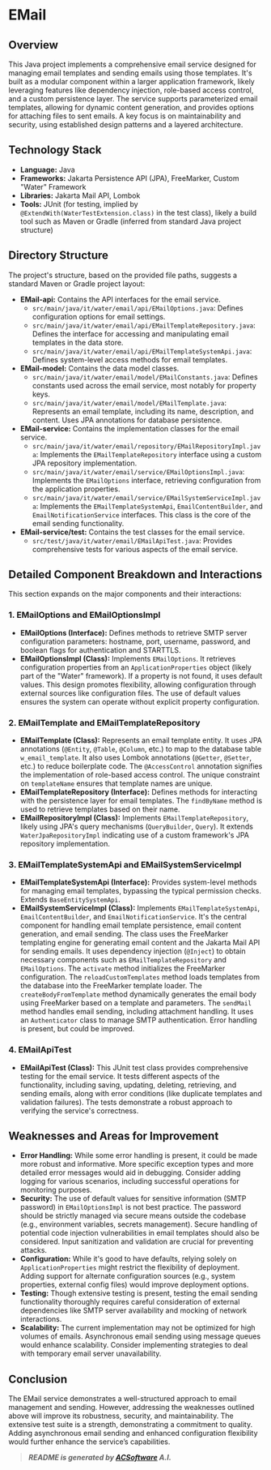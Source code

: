 # EMail

## Overview

This Java project implements a comprehensive email service designed for managing email templates and sending emails using those templates.  It's built as a modular component within a larger application framework, likely leveraging features like dependency injection, role-based access control, and a custom persistence layer. The service supports parameterized email templates, allowing for dynamic content generation, and provides options for attaching files to sent emails.  A key focus is on maintainability and security, using established design patterns and a layered architecture.


## Technology Stack

* **Language:** Java
* **Frameworks:** Jakarta Persistence API (JPA), FreeMarker, Custom "Water" Framework
* **Libraries:** Jakarta Mail API, Lombok
* **Tools:** JUnit (for testing, implied by `@ExtendWith(WaterTestExtension.class)` in the test class),  likely a build tool such as Maven or Gradle (inferred from standard Java project structure)


## Directory Structure

The project's structure, based on the provided file paths, suggests a standard Maven or Gradle project layout:

* **EMail-api:** Contains the API interfaces for the email service.
    * `src/main/java/it/water/email/api/EMailOptions.java`: Defines configuration options for email settings.
    * `src/main/java/it/water/email/api/EMailTemplateRepository.java`: Defines the interface for accessing and manipulating email templates in the data store.
    * `src/main/java/it/water/email/api/EMailTemplateSystemApi.java`: Defines system-level access methods for email templates.
* **EMail-model:** Contains the data model classes.
    * `src/main/java/it/water/email/model/EMailConstants.java`: Defines constants used across the email service, most notably for property keys.
    * `src/main/java/it/water/email/model/EMailTemplate.java`: Represents an email template, including its name, description, and content.  Uses JPA annotations for database persistence.
* **EMail-service:** Contains the implementation classes for the email service.
    * `src/main/java/it/water/email/repository/EMailRepositoryImpl.java`: Implements the `EMailTemplateRepository` interface using a custom JPA repository implementation.
    * `src/main/java/it/water/email/service/EMailOptionsImpl.java`: Implements the `EMailOptions` interface, retrieving configuration from the application properties.
    * `src/main/java/it/water/email/service/EMailSystemServiceImpl.java`: Implements the `EMailTemplateSystemApi`, `EmailContentBuilder`, and `EmailNotificationService` interfaces. This class is the core of the email sending functionality.
* **EMail-service/test:** Contains the test classes for the email service.
    * `src/test/java/it/water/email/EMailApiTest.java`:  Provides comprehensive tests for various aspects of the email service.



## Detailed Component Breakdown and Interactions

This section expands on the major components and their interactions:


### 1. EMailOptions and EMailOptionsImpl

* **EMailOptions (Interface):**  Defines methods to retrieve SMTP server configuration parameters: hostname, port, username, password, and boolean flags for authentication and STARTTLS.
* **EMailOptionsImpl (Class):** Implements `EMailOptions`.  It retrieves configuration properties from an `ApplicationProperties` object (likely part of the "Water" framework).  If a property is not found, it uses default values.  This design promotes flexibility, allowing configuration through external sources like configuration files.  The use of default values ensures the system can operate without explicit property configuration.


### 2. EMailTemplate and EMailTemplateRepository

* **EMailTemplate (Class):** Represents an email template entity. It uses JPA annotations (`@Entity`, `@Table`, `@Column`, etc.) to map to the database table `w_email_template`. It also uses Lombok annotations (`@Getter`, `@Setter`, etc.) to reduce boilerplate code.  The `@AccessControl` annotation signifies the implementation of role-based access control.  The unique constraint on `templateName` ensures that template names are unique.
* **EMailTemplateRepository (Interface):**  Defines methods for interacting with the persistence layer for email templates. The `findByName` method is used to retrieve templates based on their name.
* **EMailRepositoryImpl (Class):** Implements `EMailTemplateRepository`, likely using JPA's query mechanisms (`QueryBuilder`, `Query`). It extends `WaterJpaRepositoryImpl` indicating use of a custom framework's JPA repository implementation.


### 3. EMailTemplateSystemApi and EMailSystemServiceImpl

* **EMailTemplateSystemApi (Interface):** Provides system-level methods for managing email templates, bypassing the typical permission checks.  Extends `BaseEntitySystemApi`.
* **EMailSystemServiceImpl (Class):** Implements `EMailTemplateSystemApi`, `EmailContentBuilder`, and `EmailNotificationService`. It's the central component for handling email template persistence, email content generation, and email sending.  The class uses the FreeMarker templating engine for generating email content and the Jakarta Mail API for sending emails. It uses dependency injection (`@Inject`) to obtain necessary components such as `EMailTemplateRepository` and `EMailOptions`. The `activate` method initializes the FreeMarker configuration. The `reloadCustomTemplates` method loads templates from the database into the FreeMarker template loader. The `createBodyFromTemplate` method dynamically generates the email body using FreeMarker based on a template and parameters. The `sendMail` method handles email sending, including attachment handling.  It uses an `Authenticator` class to manage SMTP authentication.  Error handling is present, but could be improved.



### 4. EMailApiTest

* **EMailApiTest (Class):** This JUnit test class provides comprehensive testing for the email service. It tests different aspects of the functionality, including saving, updating, deleting, retrieving, and sending emails, along with error conditions (like duplicate templates and validation failures).  The tests demonstrate a robust approach to verifying the service's correctness.


## Weaknesses and Areas for Improvement

* **Error Handling:** While some error handling is present, it could be made more robust and informative.  More specific exception types and more detailed error messages would aid in debugging.  Consider adding logging for various scenarios, including successful operations for monitoring purposes.
* **Security:**  The use of default values for sensitive information (SMTP password) in `EMailOptionsImpl` is not best practice.  The password should be strictly managed via secure means outside the codebase (e.g., environment variables, secrets management). Secure handling of potential code injection vulnerabilities in email templates should also be considered. Input sanitization and validation are crucial for preventing attacks.
* **Configuration:** While it's good to have defaults, relying solely on `ApplicationProperties` might restrict the flexibility of deployment.  Adding support for alternate configuration sources (e.g., system properties, external config files) would improve deployment options.
* **Testing:** Though extensive testing is present, testing the email sending functionality thoroughly requires careful consideration of external dependencies like SMTP server availability and mocking of network interactions.
* **Scalability:**  The current implementation may not be optimized for high volumes of emails.  Asynchronous email sending using message queues would enhance scalability.  Consider implementing strategies to deal with temporary email server unavailability.


## Conclusion

The EMail service demonstrates a well-structured approach to email management and sending. However, addressing the weaknesses outlined above will improve its robustness, security, and maintainability.  The extensive test suite is a strength, demonstrating a commitment to quality.  Adding asynchronous email sending and enhanced configuration flexibility would further enhance the service’s capabilities.

> ***README is generated by [ACSoftware](https://acsoftware.it/) A.I.***
